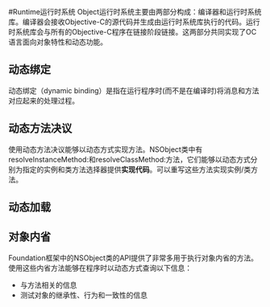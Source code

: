 #Runtime运行时系统
Object运行时系统主要由两部分构成：编译器和运行时系统库。编译器会接收Objective-C的源代码并生成由运行时系统库执行的代码。运行时系统库会与所有的Objective-C程序在链接阶段链接。这两部分共同实现了OC语言面向对象特性和动态功能。

## 动态绑定
动态绑定（dynamic binding）是指在运行程序时(而不是在编译时)将消息和方法对应起来的处理过程。

## 动态方法决议
使用动态方法决议能够以动态方式实现方法。NSObject类中有resolveInstanceMethod:和resolveClassMethod:方法，它们能够以动态方式分别为指定的实例和类方法选择器提供**实现代码**。可以重写这些方法实现实例/类方法。

## 动态加载


## 对象内省
Foundation框架中的NSObject类的API提供了非常多用于执行对象内省的方法。使用这些内省方法能够在程序时以动态方式查询以下信息：
* 与方法相关的信息
* 测试对象的继承性、行为和一致性的信息
